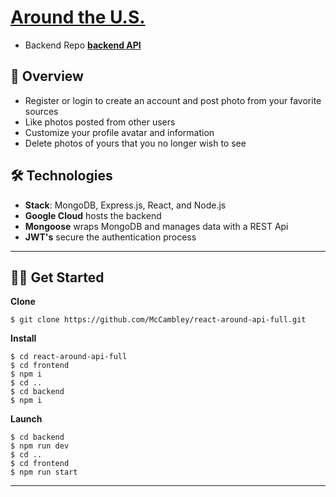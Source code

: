 # [Around the U.S.](https://mccambley.github.io/react-around-api-full/)


- Backend Repo **[backend API](https://github.com/AhnafAhamed/react-around-api-full)** 

## 📣 Overview

- Register or login to create an account and post photo from your favorite sources
- Like photos posted from other users
- Customize your profile avatar and information
- Delete photos of yours that you no longer wish to see

## 🛠 Technologies

- **Stack**: MongoDB, Express.js, React, and Node.js
- **Google Cloud** hosts the backend
- **Mongoose** wraps MongoDB and manages data with a REST Api
- **JWT's** secure the authentication process

---

## 🧑‍💻 Get Started

**Clone**

```
$ git clone https://github.com/McCambley/react-around-api-full.git
```

**Install**

```
$ cd react-around-api-full
$ cd frontend
$ npm i
$ cd ..
$ cd backend
$ npm i
```

**Launch**

```
$ cd backend
$ npm run dev
$ cd ..
$ cd frontend
$ npm run start
```

---

